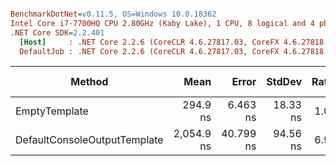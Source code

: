 ``` ini

BenchmarkDotNet=v0.11.5, OS=Windows 10.0.18362
Intel Core i7-7700HQ CPU 2.80GHz (Kaby Lake), 1 CPU, 8 logical and 4 physical cores
.NET Core SDK=2.2.401
  [Host]     : .NET Core 2.2.6 (CoreCLR 4.6.27817.03, CoreFX 4.6.27818.02), 64bit RyuJIT
  DefaultJob : .NET Core 2.2.6 (CoreCLR 4.6.27817.03, CoreFX 4.6.27818.02), 64bit RyuJIT


```
|                       Method |       Mean |     Error |   StdDev | Ratio | RatioSD |  Gen 0 | Gen 1 | Gen 2 | Allocated |
|----------------------------- |-----------:|----------:|---------:|------:|--------:|-------:|------:|------:|----------:|
|                EmptyTemplate |   294.9 ns |  6.463 ns | 18.33 ns |  1.00 |    0.00 | 0.0834 |     - |     - |     264 B |
| DefaultConsoleOutputTemplate | 2,054.9 ns | 40.799 ns | 94.56 ns |  6.94 |    0.49 | 0.7286 |     - |     - |    2296 B |
